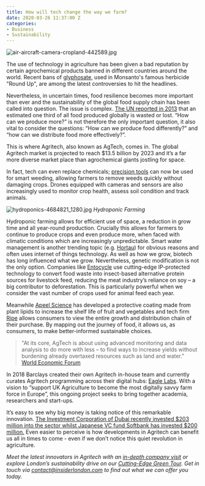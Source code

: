 ```yaml
---
title: How will tech change the way we farm?
date: 2020-03-26 11:37:00 Z
categories:
- Business
- Sustainability
---
```


![air-aircraft-camera-cropland-442589.jpg](/uploads/air-aircraft-camera-cropland-442589.jpg)


The use of technology in agriculture has been given a bad reputation by certain agrochemical products banned in different countries around the world. Recent bans of [glyphosate](https://www.lifegate.com/people/news/luxembourg-bans-glyphosate), used in Monsanto's famous herbicide "Round Up", are among the latest controversies to hit the headlines.

Nevertheless, in uncertain times, food resilience becomes more important than ever and the sustainability of the global food supply chain has been called into question. The issue is complex. [The UN reported in 2013](http://www.fao.org/food-loss-and-food-waste/en/) that an estimated one third of all food produced globally is wasted or lost. “How can we produce more?” is not therefore the only important question, it also vital to consider the questions: “How can we produce food differently?” and “how can we distribute food more effectively?”.

This is where Agritech, also known as AgTech, comes in. The global Agritech market is projected to reach $13.5 billion  by 2023 and it’s a far more diverse market place than agrochemical giants jostling for space.

In fact, tech can even replace chemicals; [precision tools](https://blog.nextbigthing.ag/how-agritech-is-revolutionizing-an-industry) can now be used for smart weeding, allowing farmers to remove weeds quickly without damaging crops. Drones equipped with cameras and sensors are also increasingly used to monitor crop health, assess soil condition and track animals. 

![hydroponics-4684821_1280.jpg](/uploads/hydroponics-4684821_1280.jpg)
*Hydroponic Farming*

Hydroponic farming allows for efficient use of space, a reduction in grow time and all year-round production. Crucially this allows for farmers to continue to produce crops and even produce more, when faced with climatic conditions which are increasingly unpredictable. Smart water management is another trending topic (e.g. [Hortau](https://hortau.com)) for obvious reasons and often uses internet of things technology.
As well as how we grow, biotech has long influenced what we grow. Nevertheless, genetic modification is not the only option. Companies like [Entocycle](https://www.entocycle.com) use cutting-edge IP-protected technology to convert food waste into insect-based alternative protein sources for livestock feed, reducing the meat industry’s reliance on soy – a big contributor to deforestation. This is particularly powerful when we consider the vast number of crops used for animal feed each year.

Meanwhile [Apeel Science](http://https://apeelsciences.com) has developed a protective coating made from plant lipids to increase the shelf life of fruit and vegetables and tech firm [Ripe](https://www.ripe.io) allows consumers to view the entire growth and distribution chain of their purchase. By mapping out the journey of food, it allows us, as consumers, to make better-informed sustainable choices.

> "At its core, AgTech is about using advanced monitoring and data analysis to do more with less – to find ways to increase yields without burdening already overtaxed resources such as land and water." [World Economic Forum](https://www.weforum.org/agenda/2019/02/why-the-agtech-boom-isn-t-your-typical-tech-disruption/)

In 2018 Barclays created their own Agritech in-house team and currently curates Agritech programming across their digital hubs: [Eagle Labs](https://labs.uk.barclays/agritech). With a vision to “support UK Agriculture to become the most digitally savvy farm force in Europe”, this ongoing project seeks to bring together academia, researchers and start-ups.

It’s easy to see why big money is taking notice of this remarkable innovation. [The Investment Corporation of Dubai recently invested $203 million into the sector whilst Japanese VC fund Softbank has invested $200 million.](https://www.weforum.org/agenda/2019/02/why-the-agtech-boom-isn-t-your-typical-tech-disruption/)   Even easier to perceive is how developments in Agritech can benefit us all in times to come - even if we don’t notice this quiet revolution in agriculture.

*Meet the latest innovators in Agritech with an [in-depth company visit](https://www.insiderlondon.com/london/company-visits/) or explore London’s sustainability drive on our [Cutting-Edge Green Tour](https://www.insiderlondon.com/london/educational-tours/sustainable-london-architecture-tour/). Get in touch via [contact@insiderlondon.com](mailto:contact@insiderlondon.com) to find out what we can offer you today.*